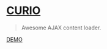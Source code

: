 [CURIO](http://sandeepjain.github.io/curio/)
=====

> Awesome AJAX content loader.

[DEMO](http://sandeepjain.github.io/curio/demo1)
